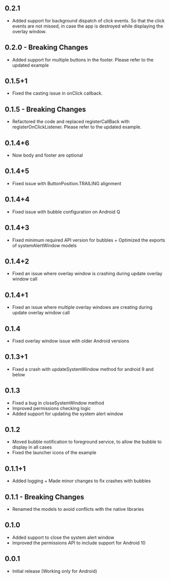 ## 0.2.1

* Added support for background dispatch of click events. So that the click events are not missed, in case the app is destroyed while displaying the overlay window.

## 0.2.0 - Breaking Changes

* Added support for multiple buttons in the footer. Please refer to the updated example

## 0.1.5+1

* Fixed the casting issue in onClick callback.

## 0.1.5 - Breaking Changes

* Refactored the code and replaced registerCallBack with registerOnClickListener. Please refer to the updated example.

## 0.1.4+6

* Now body and footer are optional

## 0.1.4+5

* Fixed issue with ButtonPosition.TRAILING alignment

## 0.1.4+4

* Fixed issue with bubble configuration on Android Q

## 0.1.4+3

* Fixed minimum required API version for bubbles + Optimized the exports of systemAlertWindow models

## 0.1.4+2

* Fixed an issue where overlay window is crashing during update overlay window call

## 0.1.4+1

* Fixed an issue where multiple overlay windows are creating during update overlay window call

## 0.1.4

* Fixed overlay window issue with older Android versions

## 0.1.3+1

* Fixed a crash with updateSystemWindow method for android 9 and below

## 0.1.3

* Fixed a bug in closeSystemWindow method
* Improved permissions checking logic
* Added support for updating the system alert window

## 0.1.2

* Moved bubble notification to foreground service, to allow the bubble to display in all cases
* Fixed the launcher icons of the example

## 0.1.1+1

* Added logging + Made minor changes to fix crashes with bubbles

## 0.1.1 - Breaking Changes

* Renamed the models to avoid conflicts with the native libraries

## 0.1.0

* Added support to close the system alert window
* Improved the permissions API to include support for Android 10

## 0.0.1

* Initial release (Working only for Android)
